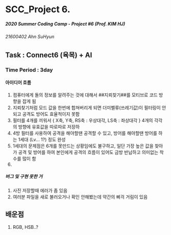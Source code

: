 # SCC_Project 6.
##### 2020 Summer Coding Camp - Project #6 (Prof. KIM HJ)
###### 21600402 Ahn SuHyun


## Task : Connect6 (육목) + AI
### Time Period : 3day






#### 아이디어 흐름
1. 컴퓨터에게 돌의 정보를 알려주는 것에 대해서 ##지뢰찾기##를 모티브로 코드 방향을 잡게 됨 
2. 지뢰찾기처럼 모드 값을 한번에 합쳐버리게 되면 더미벨류(쓰레기값)이 필터링이 안되고 공격도 방어도 효율적이지 못함
3. 필터를 4개를 끼워서  { X축, Y축, RS축 : 우상대각, LS축 : 좌상대각 } 4개의 각각의 방향에 유효값을 따로따로 저장하 
4. 4방 필터를 사용하여 공격을 해야할땐 공격할 수 있고, 방어를 해야할땐 방어를 하는 1세대 (Lv... 1?) 정도 완성
5. 1세대의 문제점은 6개를 못만드는 상황임에도 불구하고, 일단 가장 높은 값을 찾아가 공격 및 방어를 하여 본인에게 공격의 흐름이 있어도 금방 반납하고 의미없는 착수를 많이 함
6. 

##### 버그 및 구현 못한 거 
1. 사진 저장할때 에러가 좀 있음 
2. 여러분 파일을 새로 불러오거나 확인 안해봤는데 약간의 삐걱 거림이 있음 

## 배운점 
1. RGB, HSB..?
